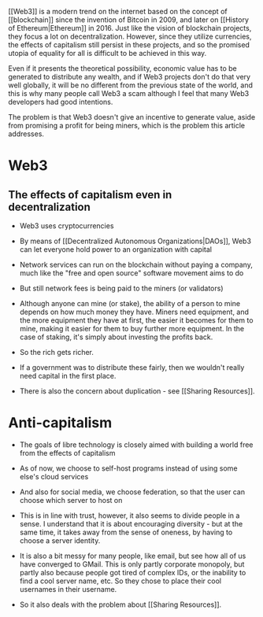 [[Web3]] is a modern trend on the internet based on the concept of [[blockchain]] since the invention of Bitcoin in 2009, and later on [[History of Ethereum|Ethereum]] in 2016. Just like the vision of blockchain projects, they focus a lot on decentralization. However, since they utilize currencies, the effects of capitalism still persist in these projects, and so the promised utopia of equality for all is difficult to be achieved in this way.

Even if it presents the theoretical possibility, economic value has to be generated to distribute any wealth, and if Web3 projects don't do that very well globally, it will be no different from the previous state of the world, and this is why many people call Web3 a scam although I feel that many Web3 developers had good intentions.

The problem is that Web3 doesn't give an incentive to generate value, aside from promising a profit for being miners, which is the problem this article addresses.
# Web3
## The effects of capitalism even in decentralization
- Web3 uses cryptocurrencies
- By means of [[Decentralized Autonomous Organizations|DAOs]], Web3 can let everyone hold power to an organization with capital
- Network services can run on the blockchain without paying a company, much like the "free and open source" software movement aims to do
- But still network fees is being paid to the miners (or validators)
- Although anyone can mine (or stake), the ability of a person to mine depends on how much money they have. Miners need equipment, and the more equipment they have at first, the easier it becomes for them to mine, making it easier for them to buy further more equipment. In the case of staking, it's simply about investing the profits back.
- So the rich gets richer.
- If a government was to distribute these fairly, then we wouldn't really need capital in the first place.

- There is also the concern about duplication - see [[Sharing Resources]].
# Anti-capitalism
- The goals of libre technology is closely aimed with building a world free from the effects of capitalism
- As of now, we choose to self-host programs instead of using some else's cloud services
- And also for social media, we choose federation, so that the user can choose which server to host on
- This is in line with trust, however, it also seems to divide people in a sense. I understand that it is about encouraging diversity - but at the same time, it takes away from the sense of oneness, by having to choose a server identity.
- It is also a bit messy for many people, like email, but see how all of us have converged to GMail. This is only partly corporate monopoly, but partly also because people got tired of complex IDs, or the inability to find a cool server name, etc. So they chose to place their cool usernames in their username.

- So it also deals with the problem about [[Sharing Resources]].